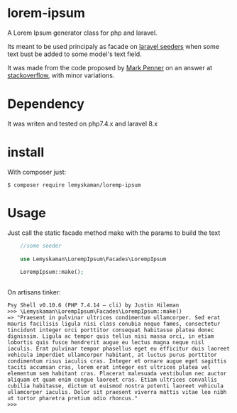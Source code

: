 # lorem-ipsum
A Lorem Ipsum generator class for php and laravel.

Its meant to be used principaly as facade on [laravel seeders](https://laravel.com/docs/8.x/seeding) when some text bust be added to some model's text field.

It was made from the code proposed by [Mark Penner](https://mpen.ca/) on an answer at [stackoverflow](https://stackoverflow.com/a/39986034), with minor variations.



# Dependency
It was writen and tested on php7.4.x and laravel 8.x

# install 
With composer just:
    
    $ composer require lemyskaman/loremp-ipsum

# Usage

Just call the static facade method make with the params to build the text

```php
    //some seeder
    
    use Lemyskaman\LorempIpsum\Facades\LorempIpsum
    
    LorempIpsum::make();
    
```
    
 On artisans tinker:
 
    Psy Shell v0.10.6 (PHP 7.4.14 — cli) by Justin Hileman
    >>> \Lemyskaman\LorempIpsum\Facades\LorempIpsum::make()
    => "Praesent in pulvinar ultrices condimentum ullamcorper. Sed erat mauris facilisis ligula nisi class conubia neque fames, consectetur tincidunt integer orci porttitor consequat habitasse platea donec dignissim. Ligula ac tempor quis tellus nisi massa orci, in etiam lobortis quis fusce hendrerit augue eu lectus magna neque nisl iaculis. Erat pulvinar tempor phasellus eget eu efficitur duis laoreet vehicula imperdiet ullamcorper habitant, at luctus purus porttitor condimentum risus iaculis cras. Integer et ornare augue eget sagittis taciti accumsan cras, lorem erat integer est ultrices platea vel elementum sem habitant cras. Placerat malesuada vestibulum nec auctor aliquam et quam enim congue laoreet cras. Etiam ultrices convallis cubilia habitasse, dictum ut euismod nostra potenti laoreet vehicula ullamcorper iaculis. Dolor sit praesent viverra mattis vitae leo nibh ut tortor pharetra pretium odio rhoncus."
    >>> 


    